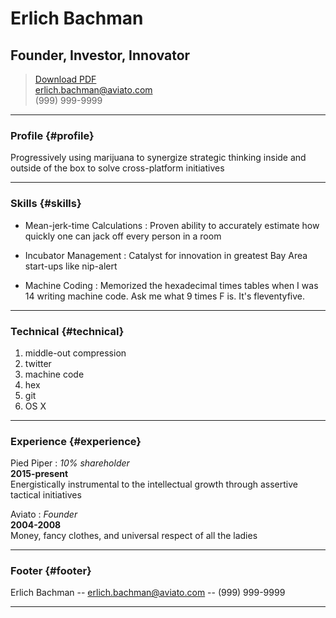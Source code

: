 # Erlich Bachman
## Founder, Investor, Innovator

> [Download PDF](resume.pdf)  
> [erlich.bachman@aviato.com](erlich.bachman@aviato.com)  
> (999) 999-9999

------

### Profile {#profile}

Progressively using marijuana to synergize strategic thinking inside and outside of the box to solve cross-platform initiatives

------

### Skills {#skills}

* Mean-jerk-time Calculations
  : Proven ability to accurately estimate how quickly one can jack off every person in a room

* Incubator Management
  : Catalyst for innovation in greatest Bay Area start-ups like nip-alert

* Machine Coding
  : Memorized the hexadecimal times tables when I was 14 writing machine code. Ask me what 9 times F is. It's fleventyfive.

-------

### Technical {#technical}

1. middle-out compression
1. twitter
1. machine code
1. hex
1. git
1. OS X

------

### Experience {#experience}

Pied Piper
: *10% shareholder*  
  __2015-present__  
  Energistically instrumental to the intellectual growth through assertive tactical initiatives


Aviato
: *Founder*  
  __2004-2008__  
  Money, fancy clothes, and universal respect of all the ladies

------

### Footer {#footer}

Erlich Bachman -- [erlich.bachman@aviato.com](erlich.bachman@aviato.com) -- (999) 999-9999

------
